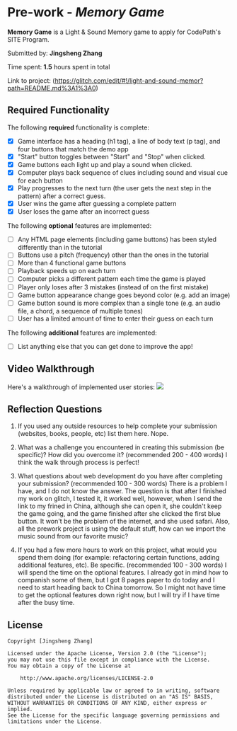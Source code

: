 # Pre-work - *Memory Game*

**Memory Game** is a Light & Sound Memory game to apply for CodePath's SITE Program. 

Submitted by: **Jingsheng Zhang**

Time spent: **1.5** hours spent in total

Link to project: (https://glitch.com/edit/#!/light-and-sound-memor?path=README.md%3A1%3A0)

## Required Functionality

The following **required** functionality is complete:

* [x] Game interface has a heading (h1 tag), a line of body text (p tag), and four buttons that match the demo app
* [x] "Start" button toggles between "Start" and "Stop" when clicked. 
* [x] Game buttons each light up and play a sound when clicked. 
* [x] Computer plays back sequence of clues including sound and visual cue for each button
* [x] Play progresses to the next turn (the user gets the next step in the pattern) after a correct guess. 
* [x] User wins the game after guessing a complete pattern
* [x] User loses the game after an incorrect guess

The following **optional** features are implemented:

* [ ] Any HTML page elements (including game buttons) has been styled differently than in the tutorial
* [ ] Buttons use a pitch (frequency) other than the ones in the tutorial
* [ ] More than 4 functional game buttons
* [ ] Playback speeds up on each turn
* [ ] Computer picks a different pattern each time the game is played
* [ ] Player only loses after 3 mistakes (instead of on the first mistake)
* [ ] Game button appearance change goes beyond color (e.g. add an image)
* [ ] Game button sound is more complex than a single tone (e.g. an audio file, a chord, a sequence of multiple tones)
* [ ] User has a limited amount of time to enter their guess on each turn

The following **additional** features are implemented:

- [ ] List anything else that you can get done to improve the app!

## Video Walkthrough

Here's a walkthrough of implemented user stories:
![](http://g.recordit.co/T17zVSjyWl.gif)


## Reflection Questions
1. If you used any outside resources to help complete your submission (websites, books, people, etc) list them here. 
Nope.

2. What was a challenge you encountered in creating this submission (be specific)? How did you overcome it? (recommended 200 - 400 words) 
I think the walk through process is perfect!

3. What questions about web development do you have after completing your submission? (recommended 100 - 300 words) 
There is a problem I have, and I do not know the answer. The question is that after I finished my work on glitch, I tested it, it worked well, however, when I send the link to my frined in China, although she can open it, she couldn't keep the game going, and the game finished after she clicked the first blue button. It won't be the problem of the internet, and she used safari. 
Also, all the prework project is using the default stuff, how can we import the music sound from our favorite music? 

4. If you had a few more hours to work on this project, what would you spend them doing (for example: refactoring certain functions, adding additional features, etc). Be specific. (recommended 100 - 300 words) 
I will spend the time on the optional features. I already got in mind how to companish some of them, but I got 8 pages paper to do today and I need to start heading back to China tomorrow. So I might not have time to get the optional features down right now, but I will try if I have time after the busy time.



## License

    Copyright [Jingsheng Zhang]

    Licensed under the Apache License, Version 2.0 (the "License");
    you may not use this file except in compliance with the License.
    You may obtain a copy of the License at

        http://www.apache.org/licenses/LICENSE-2.0

    Unless required by applicable law or agreed to in writing, software
    distributed under the License is distributed on an "AS IS" BASIS,
    WITHOUT WARRANTIES OR CONDITIONS OF ANY KIND, either express or implied.
    See the License for the specific language governing permissions and
    limitations under the License.

